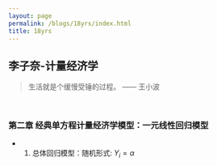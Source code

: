 ```yaml
---
layout: page
permalink: /blogs/18yrs/index.html
title: 18yrs
---
```


## 李子奈-计量经济学

> 生活就是个缓慢受锤的过程。 —— 王小波

<br>

### 第二章 经典单方程计量经济学模型：一元线性回归模型

- 1. 总体回归模型：随机形式: $Y_i = \alpha$ 




<br>
